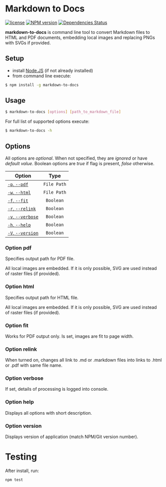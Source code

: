 # Markdown to Docs

[![license](https://img.shields.io/github/license/dlvoy/markdown-to-docs.svg)](https://github.com/dlvoy/markdown-to-docs/blob/master/LICENSE)
[![NPM version](http://img.shields.io/npm/v/markdown-to-docs.svg?style=flat)](https://www.npmjs.com/package/markdown-to-docs)
[![Dependencies Status](http://img.shields.io/david/dlvoy/markdown-to-docs.svg?style=flat)](https://david-dm.org/dlvoy/markdown-to-docs)

**markdown-to-docs** is command line tool to convert Markdown files to HTML and PDF documents, embedding local images and replacing PNGs with SVGs if provided.


## Setup

* install [Node.JS](https://nodejs.org) (if not already installed)
* from command line execute:

```sh
$ npm install -g markdown-to-docs 
``` 

## Usage

```sh
$ markdown-to-docs [options] [path_to_markdown_file]
``` 

For full list of supported options execute:
```sh
$ markdown-to-docs -h
``` 

## Options

All options are *optional*. When not specified, they are *ignored* or have *default value*.
Boolean options are *true* if flag is present, *false* otherwise.

Option                                   | Type        
---                                      | :---:              
[`-p`, `--pdf`](#option-pdf)             | `File Path`  
[`-w`, `--html`](#option-html)           | `File Path`  
[`-f`, `--fit`](#option-fit)             | `Boolean` 
[`-r`, `--relink`](#option-relink)       | `Boolean`    
[`-v`, `--verbose`](#option-verbose)     | `Boolean`    
[`-h`, `--help`](#option-help)           | `Boolean`   
[`-V`, `--version`](#option-version)     | `Boolean`   

### Option pdf

Specifies output path for PDF file.

All local images are embedded. If it is only possible, SVG are used instead of raster files
(if provided).

### Option html

Specifies output path for HTML file.

All local images are embedded. If it is only possible, SVG are used instead of raster files
(if provided).

### Option fit

Works for PDF output only. Is set, images are fit to page width.

### Option relink

When turned on, changes all link to .md or .markdown files into links to .html or .pdf with same file name.

### Option verbose

If set, details of processing is logged into console.

### Option help

Displays all options with short description.

### Option version

Displays version of application (match NPM/Git version number).

# Testing

After install, run: 
    
    npm test

